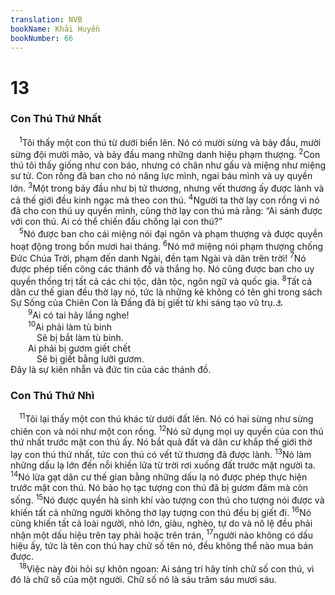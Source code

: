```yaml
---
translation: NVB
bookName: Khải Huyền 
bookNumber: 66
---
```


<div class="title"><h1>13</h1><h3>Con Thú Thứ Nhất </h3></div>
<span class="verse kh_13_1"> <sup>1</sup>Tôi thấy một con thú từ dưới biển lên. Nó có mười sừng và bảy đầu, mười sừng đội mười mão, và bảy đầu mang những danh hiệu phạm thượng. </span>
<span class="verse kh_13_2"><sup>2</sup>Con thú tôi thấy giống như con báo, nhưng có chân như gấu và miệng như miệng sư tử. Con rồng đã ban cho nó năng lực mình, ngai báu mình và uy quyền lớn. </span>
<span class="verse kh_13_3"><sup>3</sup>Một trong bảy đầu như bị tử thương, nhưng vết thương ấy được lành và cả thế giới đều kinh ngạc mà theo con thú. </span>
<span class="verse kh_13_4"><sup>4</sup>Người ta thờ lạy con rồng vì nó đã cho con thú uy quyền mình, cũng thờ lạy con thú mà rằng: “Ai sánh được với con thú. Ai có thể chiến đấu chống lại con thú?” <br/></span>
<span class="verse kh_13_5"> <sup>5</sup>Nó được ban cho cái miệng nói đại ngôn và phạm thượng và được quyền hoạt động trong bốn mươi hai tháng. </span>
<span class="verse kh_13_6"><sup>6</sup>Nó mở miệng nói phạm thượng chống Đức Chúa Trời, phạm đến danh Ngài, đền tạm Ngài và dân trên trời! </span>
<span class="verse kh_13_7"><sup>7</sup>Nó được phép tiến công các thánh đồ và thắng họ. Nó cũng được ban cho uy quyền thống trị tất cả các chi tộc, dân tộc, ngôn ngữ và quốc gia. </span>
<span class="verse kh_13_8"><sup>8</sup>Tất cả dân cư thế gian đều thờ lạy nó, tức là những kẻ không có tên ghi trong sách Sự Sống của Chiên Con là Đấng đã bị giết từ khi sáng tạo vũ trụ.<a data-toggle="tooltip" data-placement="bottom" title="Ctd: Sách Sự Sống của Chiên Con đã bị giết, là Sách được viết từ khi sáng tạo vũ trụ">⚓</a><br/></span>
<span class="verse kh_13_9">  <sup>9</sup>Ai có tai hãy lắng nghe! <br/></span>
<span class="verse kh_13_10">  <sup>10</sup>Ai phải làm tù binh <br/>   Sẽ bị bắt làm tù binh. <br/>  Ai phải bị gươm giết chết <br/>   Sẽ bị giết bằng lưỡi gươm. <br/>Đây là sự kiên nhẫn và đức tin của các thánh đồ. <br/></span>
<div class="title"><h3>Con Thú Thứ Nhì </h3></div>
<span class="verse kh_13_11"> <sup>11</sup>Tôi lại thấy một con thú khác từ dưới đất lên. Nó có hai sừng như sừng chiên con và nói như một con rồng. </span>
<span class="verse kh_13_12"><sup>12</sup>Nó sử dụng mọi uy quyền của con thú thứ nhất trước mặt con thú ấy. Nó bắt quả đất và dân cư khắp thế giới thờ lạy con thú thứ nhất, tức con thú có vết tử thương đã được lành. </span>
<span class="verse kh_13_13"><sup>13</sup>Nó làm những dấu lạ lớn đến nỗi khiến lửa từ trời rơi xuống đất trước mặt người ta. </span>
<span class="verse kh_13_14"><sup>14</sup>Nó lừa gạt dân cư thế gian bằng những dấu lạ nó được phép thực hiện trước mặt con thú. Nó bảo họ tạc tượng con thú đã bị gươm đâm mà còn sống. </span>
<span class="verse kh_13_15"><sup>15</sup>Nó được quyền hà sinh khí vào tượng con thú cho tượng nói được và khiến tất cả những người không thờ lạy tượng con thú đều bị giết đi. </span>
<span class="verse kh_13_16"><sup>16</sup>Nó cũng khiến tất cả loài người, nhỏ lớn, giàu, nghèo, tự do và nô lệ đều phải nhận một dấu hiệu trên tay phải hoặc trên trán, </span>
<span class="verse kh_13_17"><sup>17</sup>người nào không có dấu hiệu ấy, tức là tên con thú hay chữ số tên nó, đều không thể nào mua bán được. <br/></span>
<span class="verse kh_13_18"> <sup>18</sup>Việc này đòi hỏi sự khôn ngoan: Ai sáng trí hãy tính chữ số con thú, vì đó là chữ số của một người. Chữ số nó là sáu trăm sáu mươi sáu. <br/></span>
